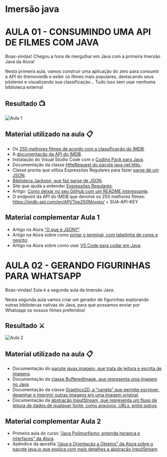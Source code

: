 # Imersão java 
# AULA 01 - CONSUMINDO UMA API DE FILMES COM JAVA

Boas-vindas! Chegou a hora de mergulhar em Java com a primeira Imersão Java da Alura!

Nesta primeira aula, vamos construir uma aplicação do zero para consumir a API do themoviedb e exibir os filmes mais populares, destacando seus pôsteres e visualizando sua classificação... Tudo isso sem usar nenhuma biblioteca externa!

## Resultado :tv:
![Aula 1](https://github.com/ViniciusSXavier999/Assets/blob/main/Imers%C3%A3o%20Java/Aula1.png)

## Material utilizado na aula :clipboard:

* Os [250 melhores filmes de acordo com a classificação do IMDB](https://www.imdb.com/chart/top/).
* A [documentação da API do IMDB](https://imdb-api.com/api).
* Instalação do Visual Studio Code com o [Coding Pack para Java](https://code.visualstudio.com/docs/languages/java#_install-visual-studio-code-for-java).
* Documentação da classe [HttpRequest do pacote java.net.http.](https://docs.oracle.com/en/java/javase/17/docs/api/java.net.http/java/net/http/HttpRequest.html).
* Classe pronta que utiliza Expressões Regulares para fazer [parse de um JSON](https://gist.github.com/alexandreaquiles/cf337d3bcb59dd790ed2b08a0a4db7a3).
* [Biblioteca Jackson, que faz parse de JSON](https://github.com/FasterXML/jackson).
* Site que ajuda a entender [Expressões Regulares](https://regex101.com/).
* Artigo: [Como deixar no seu GitHub com um README interessante](https://www.alura.com.br/artigos/escrever-bom-readme).
* O endpoint da API do IMDB que devolve os 250 melhores filmes: https://imdb-api.com/en/API/Top250Movies/ + SUA-API-KEY

## Material complementar Aula 1 

* Artigo na Alura [“O que é JSON?”](https://www.alura.com.br/artigos/o-que-e-json).
* Artigo na Alura sobre como [pintar o terminal, com tabelinha de cores e negrito](https://www.alura.com.br/artigos/decorando-terminal-cores-emojis).
* Artigo na Alura sobre como usar [VS Code para codar em Java](https://www.alura.com.br/artigos/desenvolvendo-aplicacoes-java-vs-code).

# AULA 02 - GERANDO FIGURINHAS PARA WHATSAPP

Boas-vindas! Esta é a segunda aula da Imersão Java.

Nesta segunda aula vamos criar um gerador de figurinhas explorando outras bibliotecas nativas do Java, para que possamos enviar por Whatsapp os nossos filmes preferidos!

## Resultado :crossed_swords:
![Aula 2](https://github.com/ViniciusSXavier999/Assets/blob/main/Imers%C3%A3o%20Java/Aula%202.png)

## Material utilizado na aula :clipboard:

* Documentação do [pacote javax.imageio, que trata de leitura e escrita de imagens](https://docs.oracle.com/en/java/javase/17/docs/api/java.desktop/javax/imageio/package-summary.html) 
* Documentação da [classe BufferedImage, que representa uma imagem no Java](https://docs.oracle.com/en/java/javase/17/docs/api/java.desktop/java/awt/image/BufferedImage.html)
* Documentação da classe [Graphics2D, a “caneta” que permite escrever, desenhar e imprimir outras imagens em uma imagem original](https://docs.oracle.com/en/java/javase/17/docs/api/java.desktop/java/awt/Graphics2D.html).
* Documentação da [abstração InputStream, que representa um fluxo de leitura de dados de qualquer fonte, como arquivos, URLs, entre outros](https://docs.oracle.com/en/java/javase/17/docs/api/java.base/java/io/InputStream.html).

## Material complementar Aula 2 

* Primeira aula do curso [“Java Polimorfismo: entenda herança e interfaces” da Alura](https://www.alura.com.br/conteudo/java-heranca-interfaces-polimorfismo).
* Apêndice da apostila [“Java e Orientação a Objetos” da Alura sobre o pacote java.io que explica com mais detalhes a abstração InputStream](https://www.alura.com.br/apostila-java-orientacao-objetos/apendice-pacote-java-io).







